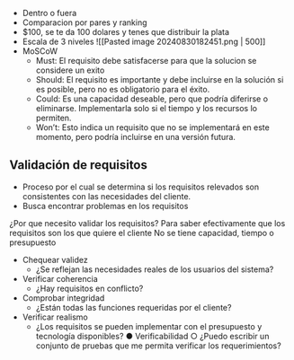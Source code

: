- Dentro o fuera
- Comparacion por pares y ranking
- $100, se te da 100 dolares y tenes que distribuir la plata
- Escala de 3 niveles
	![[Pasted image 20240830182451.png | 500]]
- MoSCoW
	- Must: El requisito debe satisfacerse para que la solucion se considere un exito
	- Should: El requisito es importante y debe incluirse en la solución si es posible, pero no es obligatorio para el éxito. 
	- Could: Es una capacidad deseable, pero que podría diferirse o eliminarse. Implementarla solo si el tiempo y los recursos lo permiten. 
	- Won’t: Esto indica un requisito que no se implementará en este momento, pero podría incluirse en una versión futura. 

## Validación de requisitos
- Proceso por el cual se determina si los requisitos relevados son consistentes con las necesidades del cliente.
- Busca encontrar problemas en los requisitos

¿Por que necesito validar los requisitos?
Para saber efectivamente que los requisitos son los que quiere el cliente
No se tiene capacidad, tiempo o presupuesto

- Chequear validez 
	- ¿Se reflejan las necesidades reales de los usuarios del sistema? 
- Verificar coherencia 
	- ¿Hay requisitos en conflicto?
- Comprobar integridad
	- ¿Están todas las funciones requeridas por el cliente? 
- Verificar realismo 
	- ¿Los requisitos se pueden implementar con el presupuesto y tecnología disponibles? ● Verificabilidad ○ ¿Puedo escribir un conjunto de pruebas que me permita verificar los requerimientos?